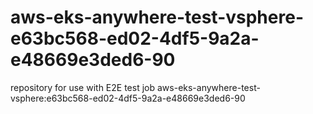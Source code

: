 # aws-eks-anywhere-test-vsphere-e63bc568-ed02-4df5-9a2a-e48669e3ded6-90
repository for use with E2E test job aws-eks-anywhere-test-vsphere:e63bc568-ed02-4df5-9a2a-e48669e3ded6-90

